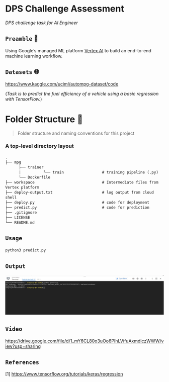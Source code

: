 # DPS Challenge Assessment
_DPS challenge task for AI Engineer_

## `Preamble` :scroll:

Using Google’s managed ML platform [Vertex AI](https://codelabs.developers.google.com/codelabs/vertex-ai-custom-models#0) to build an end-to-end machine learning workflow.

## `Datasets` :globe_with_meridians:

<https://www.kaggle.com/uciml/autompg-dataset/code>

(_Task is to predict the fuel efficiency of a vehicle using a basic regression with TensorFlow._)

Folder Structure :open_file_folder:
============================

> Folder structure and naming conventions for this project

### A top-level directory layout

    .
    ├── mpg
          ├── trainer
          |          └── train                 # training pipeline (.py)
          └── Dockerfile                       
    ├── workspace                              # Intermediate files from Vertex platform
    ├── deploy-output.txt                      # log output from cloud shell                  
    ├── deploy.py                              # code for deployment
    ├── predict.py                             # code for prediction 
    ├── .gitignore
    ├── LICENSE
    └── README.md

## `Usage`

```python
python3 predict.py

```

## `Output`

![](https://github.com/ranjiGT/DPS-Challenge-Assessment/blob/main/img/prediction.jpg)

## `Video`
<https://drive.google.com/file/d/1_mY6CL80o3uOo6PIhLVifuAxmdlczWWW/view?usp=sharing>


## `References`

[1] <https://www.tensorflow.org/tutorials/keras/regression>
